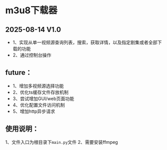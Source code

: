 # m3u8下载器

## 2025-08-14 V1.0

- 1、实现从单一视频源查询列表，搜索，获取详情，以及指定剧集或者全部下载的功能
- 2、通过控制台操作

## future：

- 1、增加多视频源选择功能
- 2、优化ts缓存文件存放机制
- 3、尝试增加GUI/web页面功能
- 4、优化配置文件访问机制
- 5、增加http异步请求

## 使用说明：

1、文件入口为根目录下`main.py`文件
2、需要安装ffmpeg